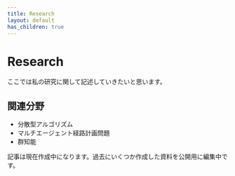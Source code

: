 ```yaml
---
title: Research
layout: default
has_children: true
---
```


# Research

ここでは私の研究に関して記述していきたいと思います。

## 関連分野
- 分散型アルゴリズム
- マルチエージェント経路計画問題
- 群知能

記事は現在作成中になります。過去にいくつか作成した資料を公開用に編集中です。